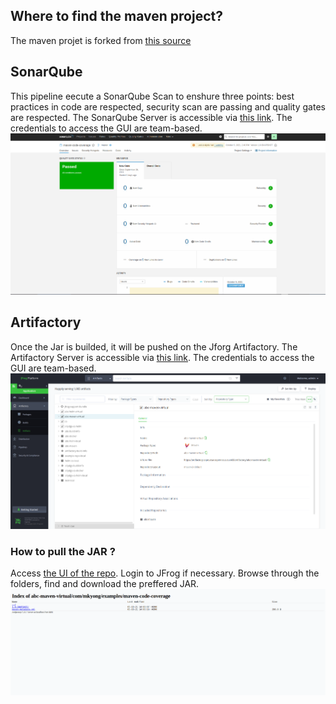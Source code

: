 ## Where to find the maven project? 
The maven projet is forked from [this source](https://github.com/mkyong/maven-examples/tree/master/maven-code-coverage)

## SonarQube
This pipeline eecute a SonarQube Scan to enshure three points: best practices in code are respected, security scan are passing and quality gates are respected. 
The SonarQube Server is accessible via [this link](https://sonarqube.coprs.esa-copernicus.eu). The credentials to access the GUI are team-based.
![SonarQube](.github/images/sonarqube.png)

## Artifactory
Once the Jar is builded, it will be pushed on the Jforg Artifactory. 
The Artifactory Server is accessible via [this link](https://sonarqube.coprs.esa-copernicus.eu/projects). The credentials to access the GUI are team-based. 
![Artifactory](.github/images/artifactory.png)

### How to pull the JAR ? 
Access [the UI of the repo](https://artifactory.coprs.esa-copernicus.eu/ui/native/abc-maven-virtual/). Login to JFrog if necessary. 
Browse through the folders, find and download the preffered JAR. 
![pull-jar-gui](.github/images/pull-jar-gui.png)